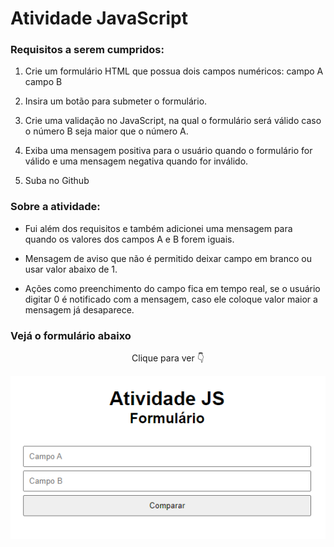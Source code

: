 # Atividade JavaScript

### Requisitos a serem cumpridos:

1) Crie um formulário HTML que possua dois campos numéricos:
campo A
campo B

2) Insira um botão para submeter o formulário.

3) Crie uma validação no JavaScript, na qual o formulário será válido caso o número B seja maior que o número A.

4) Exiba uma mensagem positiva para o usuário quando o formulário for válido e uma mensagem negativa quando for inválido.

5) Suba no Github 

### Sobre a atividade:

- Fui além dos requisitos e também adicionei uma mensagem para quando os valores dos campos A e B forem iguais.

- Mensagem de aviso que não é permitido deixar campo em branco ou usar valor abaixo de 1.

- Ações como preenchimento do campo fica em tempo real, se o usuário digitar 0 é notificado com a mensagem, caso ele coloque valor maior a mensagem já desaparece.

### Vejá o formulário abaixo
<p align="center">Clique para ver 👇</p>

<p align="center">
    <a href="https://ebac-modulo-js-atividade.vercel.app/" target="_blank">
        <img src="atividada js.png" alt="Imagem do formulario de comparação de campos A e B"></img>
    </a>
</p>